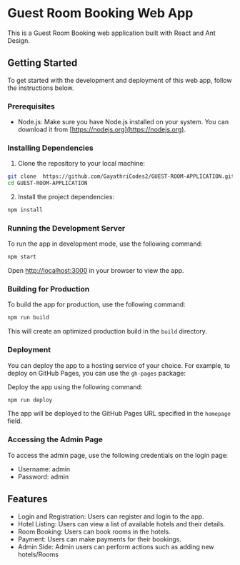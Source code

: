 

# Guest Room Booking Web App

This is a Guest Room Booking web application built with React and Ant Design.

## Getting Started

To get started with the development and deployment of this web app, follow the instructions below.

### Prerequisites

- Node.js: Make sure you have Node.js installed on your system. You can download it from [https://nodejs.org](https://nodejs.org).

### Installing Dependencies

1. Clone the repository to your local machine:

```bash
git clone  https://github.com/GayathriCodes2/GUEST-ROOM-APPLICATION.git
cd GUEST-ROOM-APPLICATION
```

2. Install the project dependencies:

```bash
npm install
```

### Running the Development Server

To run the app in development mode, use the following command:

```bash
npm start
```

Open [http://localhost:3000](http://localhost:3000) in your browser to view the app.

### Building for Production

To build the app for production, use the following command:

```bash
npm run build
```

This will create an optimized production build in the `build` directory.

### Deployment

You can deploy the app to a hosting service of your choice. For example, to deploy on GitHub Pages, you can use the `gh-pages` package:

Deploy the app using the following command:

```bash
npm run deploy
```

The app will be deployed to the GitHub Pages URL specified in the `homepage` field.

### Accessing the Admin Page

To access the admin page, use the following credentials on the login page:

- Username: admin
- Password: admin

## Features

- Login and Registration: Users can register and login to the app.
- Hotel Listing: Users can view a list of available hotels and their details.
- Room Booking: Users can book rooms in the hotels.
- Payment: Users can make payments for their bookings.
- Admin Side: Admin users can perform actions such as adding new hotels/Rooms

